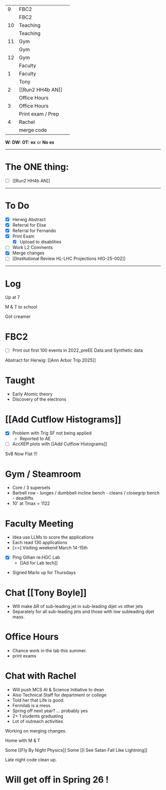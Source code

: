
|     |                   |     |
| --- | ----------------- | --- |
| 9   | FBC2              |     |
|     | FBC2              |     |
| 10  | Teaching          |     |
|     | Teaching          |     |
| 11  | Gym               |     |
|     | Gym               |     |
| 12  | Gym               |     |
|     | Faculty           |     |
| 1   | Faculty           |     |
|     | Tony              |     |
| 2   | [[Run2 HH4b AN]]  |     |
|     | Office Hours      |     |
| 3   | Office Hours      |     |
|     | Print exam / Prep |     |
| 4   | Rachel            |     |
|     | merge code        |     |

**W:**
**DW:**
**OT:**
**ex** or **No ex**

---
# The ONE thing: 
- [ ] [[Run2 HH4b AN]]

---
# To Do

- [x] Herwig Abstract 
- [x] Referral for Elise
- [x] Referral for Fernando
- [x] Print Exam 
	- [x] Upload to disablities
- [ ] Work L2 Comments
- [x] Merge changes
- [ ] [[Institutional Review HL-LHC Projections HIG-25-002]]

---

# Log


Up at 7 

M & T to school 

Got creamer 


# FBC2
- [ ]  Print out first 100 events in 2022_preEE Data and Synthetic data

Abstract for Herwig:  [[Ann Arbor Trip 2025]]

# Taught 
- Early Atomic theory 
- Discovery of the electrons

# [[Add Cutflow Histograms]]
- [x] Problem with Trig SF not being applied
	- Reported to AE
- [ ] AccXEff plots with [[Add Cutflow Histograms]]

SvB Now Flat !!!

# Gym / Steamroom
- Core / 3 supersets
- Barbell row - lunges / dumbbell incline bench  - cleans / closegrip bench - deadlifts
- 10' at Tmax = 1122

# Faculty Meeting
- Idea use LLMs to score the applications
- Each read 130 applications
- [>>] Visiting weekend March 14-15th
- [x] Ping Gillian re:HGC Lab
	- [[Ad for Lab tech]] 
- Signed Marlo up for Thursdays


# Chat [[Tony Boyle]]
- Will make ΔR of sub-leading jet in sub-leading dijet vs other jets
- Separately for all sub-leading jets and those with low subleading dijet mass.


# Office Hours
- Chance work in the lab this summer. 
- print exams

# Chat with Rachel
- Will push MCS AI & Science Initiative to dean
- Also Technical Staff for department or college 
- Told her that Life is good. 
- Fermilab is a mess
- Spring off next year? ... probably yes
- 2+ 1 students graduating
- Lot of outreach activities

Working on merging changes.

Home with M & T 

Some [[Fly By Night Physics]]
Some [[I See Satan Fall Like Lightning]]

Late night code clean up. 

# Will get off in Spring 26 !
